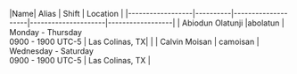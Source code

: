 
|Name| Alias | Shift | Location | 
|------------------|----------|--------------------|---------------------|------------------|
| Abiodun Olatunji |abolatun  | Monday - Thursday <br> 0900 - 1900 UTC-5 |  Las Colinas, TX|  |
| Calvin Moisan | camoisan | Wednesday - Saturday <br> 0900 - 1900 UTC-5 | Las Colinas, TX |  

